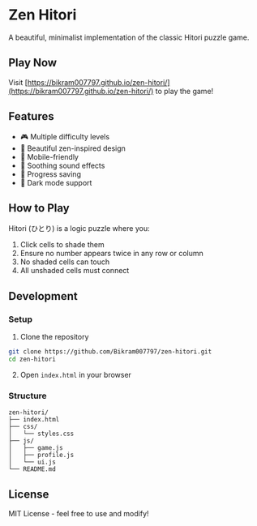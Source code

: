 # Zen Hitori

A beautiful, minimalist implementation of the classic Hitori puzzle game.

## Play Now

Visit [https://bikram007797.github.io/zen-hitori/](https://bikram007797.github.io/zen-hitori/) to play the game!

## Features

- 🎮 Multiple difficulty levels
- 🎨 Beautiful zen-inspired design
- 📱 Mobile-friendly
- 🎵 Soothing sound effects
- 💾 Progress saving
- 🌙 Dark mode support

## How to Play

Hitori (ひとり) is a logic puzzle where you:
1. Click cells to shade them
2. Ensure no number appears twice in any row or column
3. No shaded cells can touch
4. All unshaded cells must connect

## Development

### Setup
1. Clone the repository
```bash
git clone https://github.com/Bikram007797/zen-hitori.git
cd zen-hitori
```

2. Open `index.html` in your browser

### Structure
```
zen-hitori/
├── index.html
├── css/
│   └── styles.css
├── js/
│   ├── game.js
│   ├── profile.js
│   └── ui.js
└── README.md
```

## License

MIT License - feel free to use and modify!